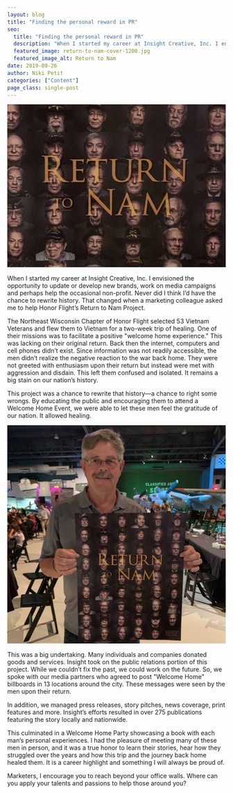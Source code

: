 ```yaml
---
layout: blog
title: "Finding the personal reward in PR"
seo:
  title: "Finding the personal reward in PR"
  description: "When I started my career at Insight Creative, Inc. I envisioned the opportunity to update or develop new brands, work on media campaigns and perhaps help the occasional non-profit.   Never did I think I’d have the chance to rewrite history.  That changed when a marketing colleague asked me to help Honor Flight’s Return to Nam Project."
  featured_image: return-to-nam-cover-1200.jpg
  featured_image_alt: Return to Nam
date: 2019-09-26
author: Niki Petit
categories: ["Content"]
page_class: single-post
---
```


![Return to Nam](return-to-nam-cover-1200.jpg)

When I started my career at Insight Creative, Inc. I envisioned the opportunity to update or develop new brands, work on media campaigns and perhaps help the occasional non-profit. Never did I think I’d have the chance to rewrite history. That changed when a marketing colleague asked me to help Honor Flight’s Return to Nam Project.

The Northeast Wisconsin Chapter of Honor Flight selected 53 Vietnam Veterans and flew them to Vietnam for a two-week trip of healing. One of their missions was to facilitate a positive "welcome home experience." This was lacking on their original return. Back then the internet, computers and cell phones didn’t exist. Since information was not readily accessible, the men didn’t realize the negative reaction to the war back home. They were not greeted with enthusiasm upon their return but instead were met with aggression and disdain. This left them confused and isolated. It remains a big stain on our nation’s history.

This project was a chance to rewrite that history—a chance to right some wrongs. By educating the public and encouraging them to attend a Welcome Home Event, we were able to let these men feel the gratitude of our nation. It allowed healing.

![man holding large return to photo](return-to-nam-square-2400.jpg)

This was a big undertaking. Many individuals and companies donated goods and services. Insight took on the public relations portion of this project. While we couldn’t fix the past, we could work on the future. So, we spoke with our media partners who agreed to post "Welcome Home" billboards in 13 locations around the city. These messages were seen by the men upon their return.

In addition, we managed press releases, story pitches, news coverage, print features and more. Insight’s efforts resulted in over 275 publications featuring the story locally and nationwide.

This culminated in a Welcome Home Party showcasing a book with each man’s personal experiences. I had the pleasure of meeting many of these men in person, and it was a true honor to learn their stories, hear how they struggled over the years and how this trip and the journey back home healed them. It is a career highlight and something I will always be proud of.

Marketers, I encourage you to reach beyond your office walls. Where can you apply your talents and passions to help those around you?
